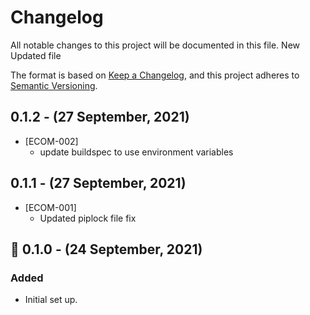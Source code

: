 # Changelog
All notable changes to this project will be documented in this file.
New Updated file

The format is based on [Keep a Changelog](https://keepachangelog.com/en/1.0.0/),
and this project adheres to [Semantic Versioning](https://semver.org/).

## 0.1.2 - (27 September, 2021)
- [ECOM-002]
  - update buildspec to use environment variables

## 0.1.1 - (27 September, 2021)
- [ECOM-001]
  - Updated piplock file fix


## 🚀 0.1.0 - (24 September, 2021)
### Added
- Initial set up.
